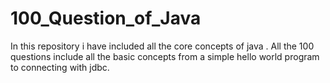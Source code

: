 # 100_Question_of_Java
In this repository i have included all the core concepts of java . 
All the 100 questions include all the basic concepts from a simple hello world program to connecting with jdbc.
